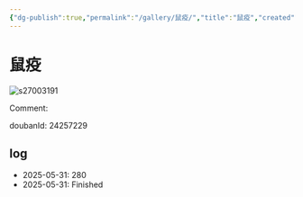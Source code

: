 ```yaml
---
{"dg-publish":true,"permalink":"/gallery/鼠疫/","title":"鼠疫","created":"2025-06-16T14:31:18.687+08:00"}
---
```



# 鼠疫

![s27003191](https://hiraeth-picbed.oss-cn-beijing.aliyuncs.com/s27003191.webp)

Comment: 



doubanId: 24257229

## log

- 2025-05-31: 280
- 2025-05-31: Finished
